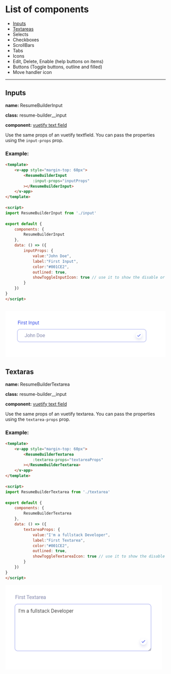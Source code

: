 # List of components

* [Inputs](#Inputs)
* [Textareas](#Textareas)
* Selects
* Checkboxes
* ScrollBars
* Tabs
* Icons
* Edit, Delete, Enable (help buttons on items)
* Buttons (Toggle buttons, outline and filled)
* Move handler icon
---

## Inputs

**name:** ResumeBuilderInput

**class:** resume-builder__input

**component:** [vuetify text field](https://vuetifyjs.com/en/components/text-fields/)

Use the same props of an vuetify textfield. You can pass the properties using the `input-props` prop.

### Example:

```html
<template>
    <v-app style="margin-top: 60px">
        <ResumeBuilderInput
            :input-props="inputProps"
        ></ResumeBuilderInput>
    </v-app>
</template>

<script>
import ResumeBuilderInput from './input'

export default {
    components: {
        ResumeBuilderInput
    },
    data: () => ({
        inputProps: {
            value:"John Doe",
            label:"First Input",
            color:"#001CE2",
            outlined: true,
            showToggleInputIcon: true // use it to show the disable or enable icon
        }
    })
}
</script>
```

![input image](https://github.com/A-Marzouk/civ/blob/resume-builder-components/resources/js/components/resume_builder/components/utils/assets/input.png "Input Demo Image")
---

## Textaras

**name:** ResumeBuilderTextarea

**class:** resume-builder__input

**component:** [vuetify text field](https://vuetifyjs.com/en/components/text-areas/)

Use the same props of an vuetify textarea. You can pass the properties using the `textarea-props` prop.

### Example:

```html
<template>
    <v-app style="margin-top: 60px">
        <ResumeBuilderTextarea
            :textarea-props="textareaProps"
        ></ResumeBuilderTextarea>
    </v-app>
</template>

<script>
import ResumeBuilderTextarea from './textarea'

export default {
    components: {
        ResumeBuilderTextarea
    },
    data: () => ({
        textareaProps: {
            value:"I'm a fullstack Developer",
            label:"First Textarea",
            color:"#001CE2",
            outlined: true,
            showToggleTextareaIcon: true // use it to show the disable or enable icon
        }
    })
}
</script>
```

![textarea image](https://github.com/A-Marzouk/civ/blob/resume-builder-components/resources/js/components/resume_builder/components/utils/assets/textarea.png "Textarea Demo Image")

